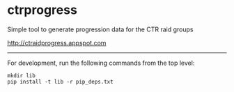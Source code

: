 # ctrprogress
Simple tool to generate progression data for the CTR raid groups

http://ctraidprogress.appspot.com

------------------------

For development, run the following commands from the top level:

    mkdir lib
    pip install -t lib -r pip_deps.txt
